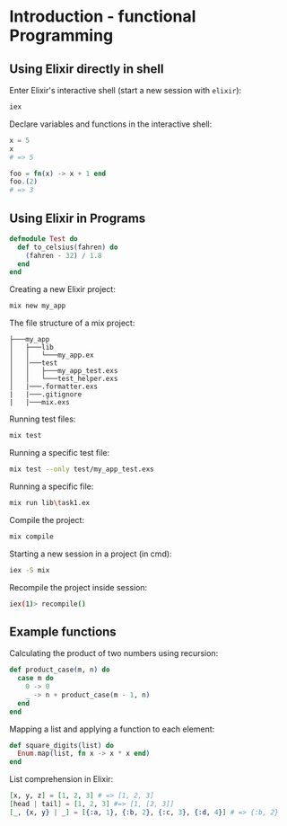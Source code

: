 # Introduction - functional Programming

## Using Elixir directly in shell
Enter Elixir's interactive shell (start a new session with `elixir`):
```bash
iex
```

Declare variables and functions in the interactive shell:
```elixir
x = 5
x
# => 5

foo = fn(x) -> x + 1 end
foo.(2)
# => 3
```

## Using Elixir in Programs
```elixir
defmodule Test do
  def to_celsius(fahren) do
    (fahren - 32) / 1.8
  end
end
```

Creating a new Elixir project:
```bash
mix new my_app
```

The file structure of a mix project:
```
├───my_app
│   ├───lib
│   │   └───my_app.ex
│   │───test
│   │   ├───my_app_test.exs
│   │   └───test_helper.exs
│   |───.formatter.exs
|   |───.gitignore
|   |───mix.exs
```
Running test files:
```bash
mix test
```

Running a specific test file:
```bash
mix test --only test/my_app_test.exs
```

Running a specific file:
```bash
mix run lib\task1.ex
```

Compile the project:
```bash
mix compile
```

Starting a new session in a project (in cmd):
```bash
iex -S mix
```

Recompile the project inside session:
```bash
iex(1)> recompile()
```

## Example functions
Calculating the product of two numbers using recursion:
```elixir
def product_case(m, n) do
  case m do
    0 -> 0
    _ -> n + product_case(m - 1, n)
  end
end
```

Mapping a list and applying a function to each element:
```elixir
def square_digits(list) do
  Enum.map(list, fn x -> x * x end)
end
```

List comprehension in Elixir:
```elixir
[x, y, z] = [1, 2, 3] # => [1, 2, 3]
[head | tail] = [1, 2, 3] #=> [1, [2, 3]]
[_, {x, y} | _] = [{:a, 1}, {:b, 2}, {:c, 3}, {:d, 4}] # => {:b, 2}
```
